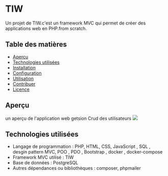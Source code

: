 
# TIW

Un projet de TIW.c'est un framework MVC qui permet de créer des applications web en PHP.from scratch.

## Table des matières

- [Aperçu](#aperçu)
- [Technologies utilisées](#technologies-utilisées)
- [Installation](#installation)
- [Configuration](#configuration)
- [Utilisation](#utilisation)
- [Contribuer](#contribuer)
- [Licence](#licence)

## Aperçu
un aperçu de l'application web
getsion Crud des utilisateurs
![](https://github.com/3IW-s2/WebApp/blob/feature/crud-user/gift/user.gif)

## Technologies utilisées

- Langage de programmation : PHP, HTML, CSS, JavaScript , SQL , desgin pattern MVC, POO , PDO , Bootstrap , docker , docker-compose
- Framework MVC utilisé : TIW
- Base de données : PostgreSQL
- Autres dépendances ou bibliothèques : composer, phpmailer


